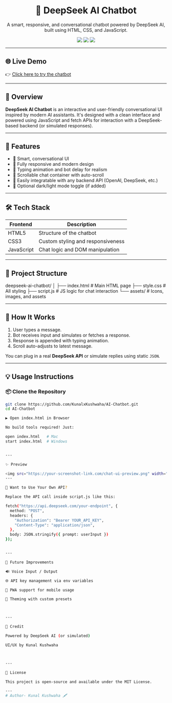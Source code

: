 <h1 align="center">🤖 DeepSeek AI Chatbot</h1>
<p align="center">
  A smart, responsive, and conversational chatbot powered by DeepSeek AI, built using HTML, CSS, and JavaScript.
</p>

<p align="center">
  <img src="https://img.shields.io/github/languages/top/KunalxKushwaha/deepseek-ai-chatbot?style=flat-square" />
  <img src="https://img.shields.io/badge/Made%20with-HTML%20%26%20JS-blue?style=flat-square" />
  <img src="https://img.shields.io/badge/Status-Completed-brightgreen?style=flat-square" />
</p>

---

## 🌐 Live Demo

👉 [Click here to try the chatbot](https://your-live-demo-link.com)

---

## 🧠 Overview

**DeepSeek AI Chatbot** is an interactive and user-friendly conversational UI inspired by modern AI assistants. It's designed with a clean interface and powered using JavaScript and fetch APIs for interaction with a DeepSeek-based backend (or simulated responses).

---

## 🚀 Features

- 💬 Smart, conversational UI
- 🎨 Fully responsive and modern design
- 🧠 Typing animation and bot delay for realism
- 🔁 Scrollable chat container with auto-scroll
- 🔌 Easily integratable with any backend API (OpenAI, DeepSeek, etc.)
- 🌙 Optional dark/light mode toggle (if added)

---

## 🛠️ Tech Stack

| Frontend  | Description                    |
|-----------|--------------------------------|
| HTML5     | Structure of the chatbot       |
| CSS3      | Custom styling and responsiveness |
| JavaScript| Chat logic and DOM manipulation |

---

## 📂 Project Structure

deepseek-ai-chatbot/ │ ├── index.html         # Main HTML page ├── style.css          # All styling ├── script.js          # JS logic for chat interaction └── assets/            # Icons, images, and assets

---

## 🧩 How It Works

1. User types a message.
2. Bot receives input and simulates or fetches a response.
3. Response is appended with typing animation.
4. Scroll auto-adjusts to latest message.

You can plug in a real **DeepSeek API** or simulate replies using static `JSON`.

---

## 💡 Usage Instructions

### 📦 Clone the Repository

```bash
git clone https://github.com/KunalxKushwaha/AI-Chatbot.git
cd AI-Chatbot

▶️ Open index.html in Browser

No build tools required! Just:

open index.html   # Mac
start index.html  # Windows


---

✨ Preview

<img src="https://your-screenshot-link.com/chat-ui-preview.png" width="100%" alt="Chatbot Preview" />
---

🔧 Want to Use Your Own API?

Replace the API call inside script.js like this:

fetch("https://api.deepseek.com/your-endpoint", {
  method: "POST",
  headers: {
    "Authorization": "Bearer YOUR_API_KEY",
    "Content-Type": "application/json",
  },
  body: JSON.stringify({ prompt: userInput })
});


---

📌 Future Improvements

🔊 Voice Input / Output

🌐 API key management via env variables

📱 PWA support for mobile usage

🌈 Theming with custom presets



---

🙌 Credit

Powered by DeepSeek AI (or simulated)

UI/UX by Kunal Kushwaha 



---

📄 License

This project is open-source and available under the MIT License.

---
# Author- Kunal Kushwaha 🖋️

